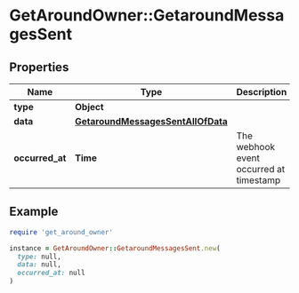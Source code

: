# GetAroundOwner::GetaroundMessagesSent

## Properties

| Name | Type | Description | Notes |
| ---- | ---- | ----------- | ----- |
| **type** | **Object** |  |  |
| **data** | [**GetaroundMessagesSentAllOfData**](GetaroundMessagesSentAllOfData.md) |  |  |
| **occurred_at** | **Time** | The webhook event occurred at timestamp |  |

## Example

```ruby
require 'get_around_owner'

instance = GetAroundOwner::GetaroundMessagesSent.new(
  type: null,
  data: null,
  occurred_at: null
)
```

